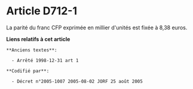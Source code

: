 # Article D712-1

La parité du franc CFP exprimée en millier d'unités est fixée à 8,38 euros.

**Liens relatifs à cet article**

	**Anciens textes**:

	  - Arrêté 1998-12-31 art 1

	**Codifié par**:

	  - Décret n°2005-1007 2005-08-02 JORF 25 août 2005

